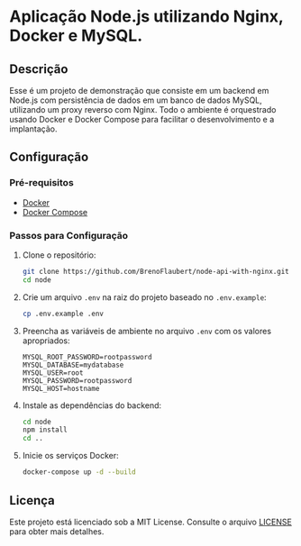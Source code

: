 # Aplicação Node.js utilizando Nginx, Docker e MySQL.

## Descrição

Esse é um projeto de demonstração que consiste em um backend em Node.js com persistência de dados em um banco de dados MySQL, utilizando um proxy reverso com Nginx. Todo o ambiente é orquestrado usando Docker e Docker Compose para facilitar o desenvolvimento e a implantação. 

## Configuração

### Pré-requisitos

- [Docker](https://www.docker.com/get-started)
- [Docker Compose](https://docs.docker.com/compose/install/)

### Passos para Configuração

1. Clone o repositório:
    ```sh
    git clone https://github.com/BrenoFlaubert/node-api-with-nginx.git
    cd node
    ```

2. Crie um arquivo `.env` na raiz do projeto baseado no `.env.example`:
    ```sh
    cp .env.example .env
    ```

3. Preencha as variáveis de ambiente no arquivo `.env` com os valores apropriados:
    ```dotenv
    MYSQL_ROOT_PASSWORD=rootpassword
    MYSQL_DATABASE=mydatabase
    MYSQL_USER=root
    MYSQL_PASSWORD=rootpassword
    MYSQL_HOST=hostname
    ```

4. Instale as dependências do backend:
    ```sh
    cd node
    npm install
    cd ..
    ```

5. Inicie os serviços Docker:
    ```sh
    docker-compose up -d --build
    ```

## Licença

Este projeto está licenciado sob a MIT License. Consulte o arquivo [LICENSE](LICENSE) para obter mais detalhes.
